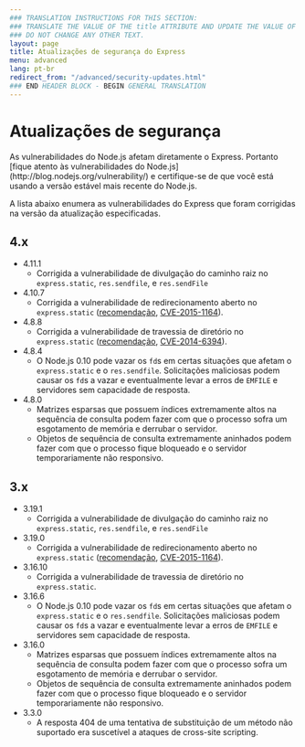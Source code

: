 ```yaml
---
### TRANSLATION INSTRUCTIONS FOR THIS SECTION:
### TRANSLATE THE VALUE OF THE title ATTRIBUTE AND UPDATE THE VALUE OF THE lang ATTRIBUTE. 
### DO NOT CHANGE ANY OTHER TEXT. 
layout: page
title: Atualizações de segurança do Express
menu: advanced
lang: pt-br
redirect_from: "/advanced/security-updates.html"
### END HEADER BLOCK - BEGIN GENERAL TRANSLATION
---
```


# Atualizações de segurança

<div class="doc-box doc-notice" markdown="1">
As vulnerabilidades do Node.js afetam diretamente o Express. Portanto
[fique atento às
vulnerabilidades do Node.js](http://blog.nodejs.org/vulnerability/) e certifique-se de que você está
usando a versão estável mais recente do Node.js.
</div>

A lista abaixo enumera as vulnerabilidades do Express que foram
corrigidas na versão da atualização especificadas.

## 4.x

  * 4.11.1
    * Corrigida a vulnerabilidade de divulgação do caminho
raiz no `express.static`, `res.sendfile`, e `res.sendFile`
  * 4.10.7
    * Corrigida a vulnerabilidade de redirecionamento aberto
no `express.static` ([recomendação](https://nodesecurity.io/advisories/serve-static-open-redirect),
[CVE-2015-1164](http://cve.mitre.org/cgi-bin/cvename.cgi?name=CVE-2015-1164)).
  * 4.8.8
    * Corrigida a vulnerabilidade de travessia de diretório no `express.static` ([recomendação](http://nodesecurity.io/advisories/send-directory-traversal), [CVE-2014-6394](http://cve.mitre.org/cgi-bin/cvename.cgi?name=CVE-2014-6394)).
  * 4.8.4
    * O Node.js 0.10 pode vazar os `fd`s em certas situações que afetam o `express.static` e o
`res.sendfile`. Solicitações maliciosas podem causar os `fd`s a vazar e eventualmente levar a erros
de `EMFILE` e servidores sem capacidade de resposta.
  * 4.8.0
    * Matrizes esparsas que possuem índices extremamente altos na sequência de consulta podem fazer com que o processo sofra um
esgotamento de memória e derrubar o servidor.
    * Objetos de sequência de consulta extremamente aninhados podem fazer com que o processo fique bloqueado e o servidor
temporariamente não responsivo.


## 3.x

  * 3.19.1
    * Corrigida a vulnerabilidade de divulgação do caminho raiz no `express.static`,
`res.sendfile`, e `res.sendFile`
  * 3.19.0
    * Corrigida a vulnerabilidade de redirecionamento aberto no `express.static` ([recomendação](https://nodesecurity.io/advisories/serve-static-open-redirect),
[CVE-2015-1164](http://cve.mitre.org/cgi-bin/cvename.cgi?name=CVE-2015-1164)).
  * 3.16.10
    * Corrigida a vulnerabilidade de travessia de diretório no `express.static`.
  * 3.16.6
    * O Node.js 0.10 pode vazar os `fd`s em certas situações que afetam o `express.static` e o
`res.sendfile`. Solicitações maliciosas podem causar os `fd`s a vazar e eventualmente levar a erros de
`EMFILE` e servidores sem capacidade de resposta.
  * 3.16.0
    * Matrizes esparsas que possuem índices extremamente altos na sequência de consulta podem fazer com que o processo sofra um
esgotamento de memória e derrubar o servidor.
    * Objetos de sequência de consulta extremamente aninhados podem fazer com que o processo fique bloqueado e o servidor
temporariamente não responsivo.
  * 3.3.0
    * A resposta 404 de uma tentativa de substituição de um método não suportado era suscetível a ataques de cross-site scripting.
